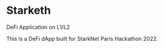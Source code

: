 # Starketh
DeFi Application on L1/L2 


This is a DeFi dApp built for StarkNet Paris Hackathon 2022. 

